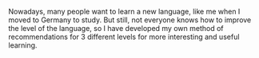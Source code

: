 Nowadays, many people want to learn a new language, like me when I moved to Germany to study. But still, not everyone knows how to improve the level of the language, so I have developed my own method of recommendations for 3 different levels for more interesting and useful learning.
